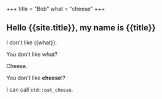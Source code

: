 +++
title = "Bob"
what = "cheese"
+++

Hello {{site.title}}, my name is {{title}}
------------------------------------------

I don't like {{what}}.

You don't like *what*?

Cheese.

You don't like **cheese**!?

I can call `std::eat_cheese`.
